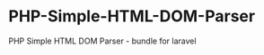PHP-Simple-HTML-DOM-Parser
==========================

PHP Simple HTML DOM Parser - bundle for laravel